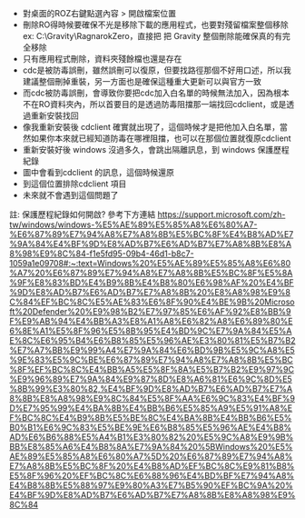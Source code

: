 - 對桌面的ROZ右鍵點選內容 > 開啟檔案位置
- 刪除RO得時候要確保不光是移除下載的應用程式，也要對殘留檔案整個移除 ex: C:\Gravity\RagnarokZero，直接把 把 Gravity 整個刪除能確保真的有完全移除
- 只有應用程式刪除，資料夾殘餘檔也還是存在
- cdc是被防毒誤刪，雖然誤刪可以復原，但要找路徑那個不好用口述，所以我建議整個刪掉重裝，另一方面也是確保這種重大更新可以與官方一致
- 而cdc被防毒誤刪，會導致你要把cdc加入白名單的時候無法加入，因為根本不在RO資料夾內，所以首要目的是透過防毒阻擋那一端找回cdclient，或是透過重新安裝找回
- 像我重新安裝後 cdclient 確實就出現了，這個時候才是把他加入白名單，當然如果你本來就已經知道防毒在哪裡阻擋，也可以在那個位置就復原cdclient
- 重新安裝好後 windows 沒過多久，會跳出隔離訊息，到 windows 保護歷程紀錄 
- 圖中會看到cdclient 的訊息，這個時候還原
- 到這個位置排除cdclient 項目
- 未來就不會遇到這個問題了

註: 
保護歷程紀錄如何開啟? 參考下方連結
https://support.microsoft.com/zh-tw/windows/windows-%E5%AE%89%E5%85%A8%E6%80%A7-%E6%87%89%E7%94%A8%E7%A8%8B%E5%BC%8F%E4%B8%AD%E7%9A%84%E4%BF%9D%E8%AD%B7%E6%AD%B7%E7%A8%8B%E8%A8%98%E9%8C%84-f1e5fd95-09b4-46d1-b8c7-1059a1e09708#:~:text=Windows%20%E5%AE%89%E5%85%A8%E6%80%A7%20%E6%87%89%E7%94%A8%E7%A8%8B%E5%BC%8F%E5%8A%9F%E8%83%BD%E4%B9%8B%E4%B8%80%E6%98%AF%20%E4%BF%9D%E8%AD%B7%E6%AD%B7%E7%A8%8B%20%E8%A8%98%E9%8C%84%EF%BC%8C%E5%AE%83%E6%8F%90%E4%BE%9B%20Microsoft%20Defender%20%E9%98%B2%E7%97%85%E6%AF%92%E8%BB%9F%E9%AB%94%E4%BB%A3%E8%A1%A8%E6%82%A8%E6%89%80%E6%8E%A1%E5%8F%96%E5%8B%95%E4%BD%9C%E7%9A%84%E5%AE%8C%E6%95%B4%E6%B8%85%E5%96%AE%E3%80%81%E5%B7%B2%E7%A7%BB%E9%99%A4%E7%9A%84%E6%BD%9B%E5%9C%A8%E5%9E%83%E5%9C%BE%E6%87%89%E7%94%A8%E7%A8%8B%E5%BC%8F%EF%BC%8C%E4%BB%A5%E5%8F%8A%E5%B7%B2%E9%97%9C%E9%96%89%E7%9A%84%E9%87%8D%E8%A6%81%E6%9C%8D%E5%8B%99%E3%80%82,%E4%BF%9D%E8%AD%B7%E6%AD%B7%E7%A8%8B%E8%A8%98%E9%8C%84%E5%8F%AA%E6%9C%83%E4%BF%9D%E7%95%99%E4%BA%8B%E4%BB%B6%E5%85%A9%E5%91%A8%EF%BC%8C%E4%B9%8B%E5%BE%8C%E4%BA%8B%E4%BB%B6%E5%B0%B1%E6%9C%83%E5%BE%9E%E6%B8%85%E5%96%AE%E4%B8%AD%E6%B6%88%E5%A4%B1%E3%80%82%20%E5%9C%A8%E9%9B%BB%E8%85%A6%E4%B8%8A%E7%9A%84%20%5BWindows%20%E5%AE%89%E5%85%A8%E6%80%A7%5D%20%E6%87%89%E7%94%A8%E7%A8%8B%E5%BC%8F%20%E4%B8%AD%EF%BC%8C%E9%81%B8%E5%8F%96%20%EF%BC%8C%E6%88%96%E4%BD%BF%E7%94%A8%E4%B8%8B%E5%88%97%E9%80%A3%E7%B5%90%EF%BC%9A%20%E4%BF%9D%E8%AD%B7%E6%AD%B7%E7%A8%8B%E8%A8%98%E9%8C%84
